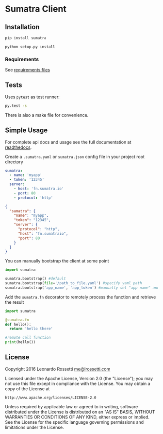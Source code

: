 # Sumatra Client

## Installation

```sh
pip install sumatra
```

```sh
python setup.py install
```

### Requirements

See [requirements files](requirements.txt)

## Tests

Uses `pytest` as test runner:

```sh
py.test -s
```

There is also a make file for convenience.

## Simple Usage

For complete api docs and usage see the full documentation at [readthedocs](.).

Create a `.sumatra.yaml` or `sumatra.json` config file in your project root directory

```yaml
sumatra:
  - name: 'myapp'
  - token: '12345'
  server:
    - host: 'fn.sumatra.io'
    - port: 80
    - protocol: 'http'
```

```json
{
  "sumatra": {
    "name": "myapp",
    "token": "12345",
    "server": {
      "protocol": "http",
      "host": "fn.sumatraio",
      "port": 80
    }
  }
}
```


You can manually bootstrap the client at some point

```py
import sumatra

sumatra.bootstrap() #default
sumatra.bootstrap(file='/path_to_file.yaml') #specify yaml path
sumatra.bootstrap('app_name', 'app_token') #manually set "app name" and "token"
```

Add the `sumatra.fn` decorator to remotely process the function and retrieve the result

```py
import sumatra

@sumatra.fn
def hello():
  return 'hello there'

#remote call function
print(hello())
```

## License

Copyright 2016 Leonardo Rossetti <me@lrossetti.com>

Licensed under the Apache License, Version 2.0 (the "License");
you may not use this file except in compliance with the License.
You may obtain a copy of the License at

    http://www.apache.org/licenses/LICENSE-2.0

Unless required by applicable law or agreed to in writing, software
distributed under the License is distributed on an "AS IS" BASIS,
WITHOUT WARRANTIES OR CONDITIONS OF ANY KIND, either express or implied.
See the License for the specific language governing permissions and
limitations under the License.
